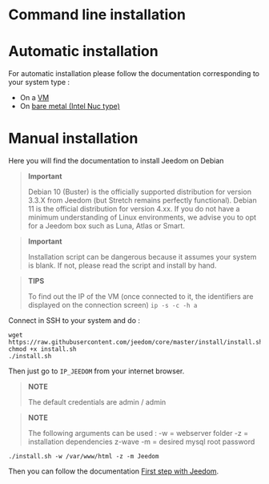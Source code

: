 # Command line installation

# Automatic installation

For automatic installation please follow the documentation corresponding to your system type : 

- On a [VM](https://doc.jeedom.com/en_US/installation/vm)
- On [bare metal (Intel Nuc type)](https://doc.jeedom.com/en_US/installation/baremetal)

# Manual installation

Here you will find the documentation to install Jeedom on Debian

> **Important**
>
> Debian 10 (Buster) is the officially supported distribution for version 3.3.X from Jeedom (but Stretch remains perfectly functional).  Debian 11 is the official distribution for version 4.xx. If you do not have a minimum understanding of Linux environments, we advise you to opt for a Jeedom box such as Luna, Atlas or Smart.

> **Important**
>
> Installation script can be dangerous because it assumes your system is blank. If not, please read the script and install by hand.

>**TIPS**
>
>To find out the IP of the VM (once connected to it, the identifiers are displayed on the connection screen) ``ip -s -c -h a``

Connect in SSH to your system and do :

````
wget https://raw.githubusercontent.com/jeedom/core/master/install/install.sh
chmod +x install.sh
./install.sh
````

Then just go to ``IP_JEEDOM`` from your internet browser.

> **NOTE**
>
> The default credentials are admin / admin

> **NOTE**
>
> The following arguments can be used : -w = webserver folder -z = installation dependencies z-wave -m = desired mysql root password

````
./install.sh -w /var/www/html -z -m Jeedom
````

Then you can follow the documentation [First step with Jeedom](https://doc.jeedom.com/en_US/premiers-pas/index).
